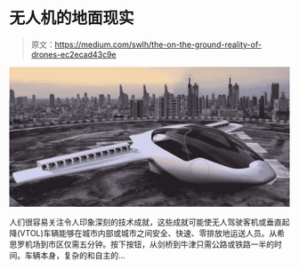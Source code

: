 # 无人机的地面现实

> 原文：<https://medium.com/swlh/the-on-the-ground-reality-of-drones-ec2ecad43c9e>

![](img/079de4ba7c75adc8ee65a3aafb478e3d.png)

人们很容易关注令人印象深刻的技术成就，这些成就可能使无人驾驶客机或垂直起降(VTOL)车辆能够在城市内部或城市之间安全、快速、零排放地运送人员。从希思罗机场到市区仅需五分钟。按下按钮，从剑桥到牛津只需公路或铁路一半的时间。车辆本身，复杂的和自主的…